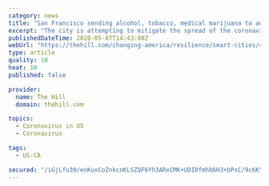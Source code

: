```yaml
---
category: news
title: "San Francisco sending alcohol, tobacco, medical marijuana to addicts quarantined in hotels"
excerpt: "The city is attempting to mitigate the spread of the coronavirus by keeping addicts indoors."
publishedDateTime: 2020-05-07T14:43:00Z
webUrl: "https://thehill.com/changing-america/resilience/smart-cities/496552-san-francisco-sending-alcohol-tobacco-medical"
type: article
quality: 10
heat: 10
published: false

provider:
  name: The Hill
  domain: thehill.com

topics:
  - Coronavirus in US
  - Coronavirus

tags:
  - US-CA

secured: "/iGjLfu30/eoKuxCoZnkcnKLSZQF6Yh3ARxCMK+UDI0fmhb6H3+bPxC/9c6KYB2cHdJk5rOXg+Sem+QsZ+er5HCpRmnycS/H4o8+5rqQhVxNIOTKfHcasl9QRosXwEfNfafB0sKl1ZLtDWpVwE61Bhe01mzXs26qOUVPYH5V/LeghmWp/jilLsyWQK2WFhSpUGQIDPUmp9kNLZAohVOtFuNDuAuIzspXbyJtZwG2J+dRY70H6ryfk4FGsvdaZ79GdGKpo7XB5CB1CrcS10dv4SaGNagTEx2xcEGPmhICoLUL68JgSjYI73d3mGTaBEJESBT47fF6AH99TmPYy5njUig2UQT6v1CxXzRb0Z1/YRc+5aNjVxsySSkVuRNk8vse2t7D2O3noqmrv9do6/kkgKhG7wLq9EJc3itHWR7nIjXlWR6CwmWtzGcc/kMJkrS/fmr6oFdECdvhlLZJY6dG86awR35XEIo4eOuAW6hXN+M=;dQftcJn1FOi92NQ9eqBb2Q=="
---
```


